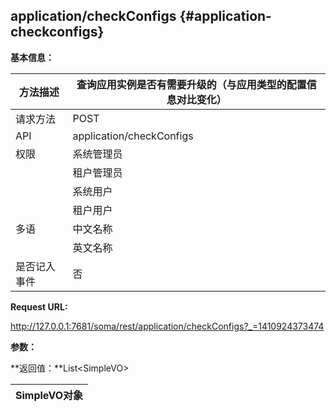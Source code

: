 ## application/checkConfigs {#application-checkconfigs}

**基本信息：**

| 方法描述 | 查询应用实例是否有需要升级的（与应用类型的配置信息对比变化） |
| --- | --- |
| 请求方法 | POST |
| API | application/checkConfigs |
| 权限 | 系统管理员 | 是 |
|  | 租户管理员 | 是 |
|  | 系统用户 | 是 |
|  | 租户用户 | 是 |
| 多语 | 中文名称 | 查询应用实例是否有需要升级的（与应用类型的配置信息对比变化） |
|  | 英文名称 | **Check application configurations** |
| 是否记入事件 | 否 |

**Request URL:**

http://127.0.0.1:7681/soma/rest/application/checkConfigs?_=1410924373474

**参数：**

**返回值：**List&lt;SimpleVO&gt;

| SimpleVO对象 |
| --- |